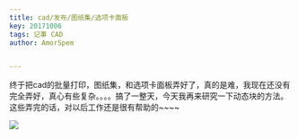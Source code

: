 ```yaml
---
title: cad/发布/图纸集/选项卡面板
key: 20171006
tags: 记事 CAD
author: AmorSpem


---
```


​	终于把cad的批量打印，图纸集，和选项卡面板弄好了，真的是难，我现在还没有完全弄好，真心有些复杂。。。。搞了一整天，今天我再来研究一下动态块的方法。
​	这些弄完的话，对以后工作还是很有帮助的~~~~

<!--more-->

![](https://pic2.superbed.cn/item/5e04d71e76085c3289767a1e.jpg)